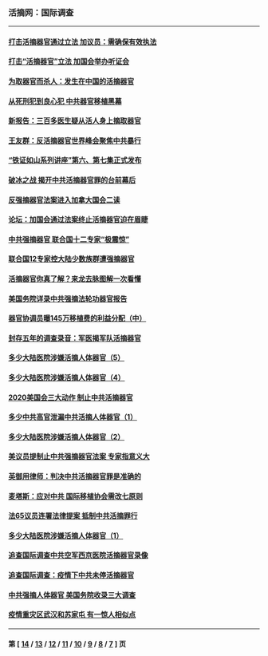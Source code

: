 ### 活摘网：国际调查
---
#### [打击活摘器官通过立法 加议员：需确保有效执法](../../pages/nf5947/n13886356.md?02090430) 
#### [打击“活摘器官”立法 加国会举办听证会](../../pages/nf5947/n13869362.md?02090430) 
#### [为取器官而杀人：发生在中国的活摘器官](../../pages/nf5947/n13794731.md?02090430) 
#### [从死刑犯到良心犯 中共器官移植黑幕](../../pages/nf5947/n13764669.md?02090430) 
#### [新报告：三百多医生疑从活人身上摘取器官](../../pages/nf5947/n13703044.md?02090430) 
#### [王友群：反活摘器官世界峰会聚焦中共暴行](../../pages/nf5947/n13250738.md?02090430) 
#### [“铁证如山系列讲座”第六、第七集正式发布](../../pages/nf5947/n13106287.md?02090430) 
#### [破冰之战 揭开中共活摘器官罪的台前幕后](../../pages/nf5947/n13082457.md?02090430) 
#### [反强摘器官法案进入加拿大国会二读](../../pages/nf5947/n13033450.md?02090430) 
#### [论坛：加国会通过法案终止活摘器官迫在眉睫](../../pages/nf5947/n13029839.md?02090430) 
#### [中共强摘器官 联合国十二专家“极震惊”](../../pages/nf5947/n13024313.md?02090430) 
#### [联合国12专家控大陆少数族群遭强摘器官](../../pages/nf5947/n13023877.md?02090430) 
#### [活摘器官你真了解？来龙去脉图解一次看懂](../../pages/nf5947/n13013820.md?02090430) 
#### [美国务院详录中共强摘法轮功器官报告](../../pages/nf5947/n12944519.md?02090430) 
#### [器官协调员曝145万移植费的利益分配（中）](../../pages/nf5947/n12894547.md?02090430) 
#### [封存五年的调查录音：军医揭军队活摘器官](../../pages/nf5947/n12798692.md?02090430) 
#### [多少大陆医院涉嫌活摘人体器官（5）](../../pages/nf5947/n12768383.md?02090430) 
#### [多少大陆医院涉嫌活摘人体器官（4）](../../pages/nf5947/n12664434.md?02090430) 
#### [2020美国会三大动作 制止中共活摘器官](../../pages/nf5947/n12682004.md?02090430) 
#### [多少中共高官泄漏中共活摘人体器官（1）](../../pages/nf5947/n12671234.md?02090430) 
#### [多少大陆医院涉嫌活摘人体器官（2）](../../pages/nf5947/n12655589.md?02090430) 
#### [美议员提制止中共强摘器官法案 专家指意义大](../../pages/nf5947/n12630561.md?02090430) 
#### [英御用律师：判决中共活摘器官罪是准确的](../../pages/nf5947/n12580740.md?02090430) 
#### [麦塔斯：应对中共 国际移植协会需改七原则](../../pages/nf5947/n12514711.md?02090430) 
#### [法65议员连署法律提案 抵制中共活摘罪行](../../pages/nf5947/n12437047.md?02090430) 
#### [多少大陆医院涉嫌活摘人体器官（1）](../../pages/nf5947/n12414284.md?02090430) 
#### [追查国际调查中共空军西京医院活摘器官录像](../../pages/nf5947/n12348837.md?02090430) 
#### [追查国际调查：疫情下中共未停活摘器官](../../pages/nf5947/n12273415.md?02090430) 
#### [中共强摘人体器官 美国务院收录三大调查](../../pages/nf5947/n12181488.md?02090430) 
#### [疫情重灾区武汉和苏家屯 有一惊人相似点](../../pages/nf5947/n12150824.md?02090430) 

---
#### 第 [ [14](./14.md?02090430) / [13](./13.md?02090430) / [12](./12.md?02090430) / [11](./11.md?02090430) / [10](./10.md?02090430) / [9](./9.md?02090430) / [8](./8.md?02090430) / [7](./7.md?02090430) ] 页
